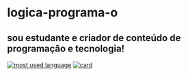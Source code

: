 # logica-programa-o
## sou estudante e criador de conteúdo de programação e tecnologia!
[![most used language](https://github-readme-stats.vercel.app/api/top-langs/?username=kkgi2021&hide=html&layout=compact=true&theme=dark)](https://github.com/kkgi2021/)
[![card](https://github-readme-stats.vercel.app/api?username=kkgi2021&theme=dark)](https://github.com/kkgi2021/)
